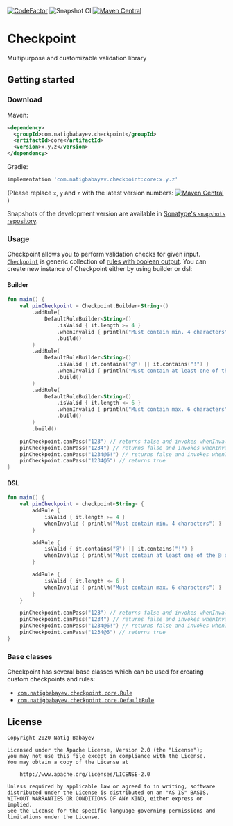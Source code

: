 [![CodeFactor](https://www.codefactor.io/repository/github/natiginfo/checkpoint/badge)](https://www.codefactor.io/repository/github/natiginfo/checkpoint)
![Snapshot CI](https://github.com/natiginfo/Checkpoint/workflows/Snapshot%20CI/badge.svg?branch=master)
[![Maven Central](https://maven-badges.herokuapp.com/maven-central/com.natigbabayev.checkpoint/core/badge.svg)](https://maven-badges.herokuapp.com/maven-central/com.natigbabayev.checkpoint/core)


# Checkpoint

Multipurpose and customizable validation library

## Getting started

### Download

Maven:
```xml
<dependency>
  <groupId>com.natigbabayev.checkpoint</groupId>
  <artifactId>core</artifactId>
  <version>x.y.z</version>
</dependency>
```

Gradle:
```groovy
implementation 'com.natigbabayev.checkpoint:core:x.y.z'
```

(Please replace `x`, `y` and `z` with the latest version numbers: [![Maven Central](https://maven-badges.herokuapp.com/maven-central/com.natigbabayev.checkpoint/core/badge.svg)](https://maven-badges.herokuapp.com/maven-central/com.natigbabayev.checkpoint/core)
)

Snapshots of the development version are available in [Sonatype's `snapshots` repository][snap].

### Usage

Checkpoint allows you to perform validation checks for given input. [`Checkpoint`][checkpoint] is generic collection of 
[rules with boolean output][default-rule]. You can create new instance of Checkpoint either by using builder or dsl:

#### Builder

```kotlin
fun main() {
    val pinCheckpoint = Checkpoint.Builder<String>()
        .addRule(
            DefaultRuleBuilder<String>()
                .isValid { it.length >= 4 }
                .whenInvalid { println("Must contain min. 4 characters") }
                .build()
        )
        .addRule(
            DefaultRuleBuilder<String>()
                .isValid { it.contains("@") || it.contains("!") }
                .whenInvalid { println("Must contain at least one of the @ or ! characters.") }
                .build()
        )
        .addRule(
            DefaultRuleBuilder<String>()
                .isValid { it.length <= 6 }
                .whenInvalid { println("Must contain max. 6 characters") }
                .build()
        )
        .build()

    pinCheckpoint.canPass("123") // returns false and invokes whenInvalid()
    pinCheckpoint.canPass("1234") // returns false and invokes whenInvalid()
    pinCheckpoint.canPass("1234@6!") // returns false and invokes whenInvalid()
    pinCheckpoint.canPass("1234@6") // returns true
}
```


#### DSL

```kotlin
fun main() {
    val pinCheckpoint = checkpoint<String> {
        addRule {
            isValid { it.length >= 4 }
            whenInvalid { println("Must contain min. 4 characters") }
        }

        addRule {
            isValid { it.contains("@") || it.contains("!") }
            whenInvalid { println("Must contain at least one of the @ or ! characters.") }
        }

        addRule {
            isValid { it.length <= 6 }
            whenInvalid { println("Must contain max. 6 characters") }
        }
    }

    pinCheckpoint.canPass("123") // returns false and invokes whenInvalid()
    pinCheckpoint.canPass("1234") // returns false and invokes whenInvalid()
    pinCheckpoint.canPass("1234@6!") // returns false and invokes whenInvalid()
    pinCheckpoint.canPass("1234@6") // returns true
}
```

### Base classes

Checkpoint has several base classes which can be used for creating custom checkpoints and rules:

  - [`com.natigbabayev.checkpoint.core.Rule`][rule]
  - [`com.natigbabayev.checkpoint.core.DefaultRule`][default-rule]

## License

```
Copyright 2020 Natig Babayev

Licensed under the Apache License, Version 2.0 (the "License");
you may not use this file except in compliance with the License.
You may obtain a copy of the License at

    http://www.apache.org/licenses/LICENSE-2.0

Unless required by applicable law or agreed to in writing, software
distributed under the License is distributed on an "AS IS" BASIS,
WITHOUT WARRANTIES OR CONDITIONS OF ANY KIND, either express or implied.
See the License for the specific language governing permissions and
limitations under the License.
```
[snap]: https://oss.sonatype.org/content/repositories/snapshots/
[rule]: https://www.natigbabayev.com/Checkpoint/javadoc/core/com.natigbabayev.checkpoint.core/-rule/index.html
[default-rule]: https://www.natigbabayev.com/Checkpoint/javadoc/core/com.natigbabayev.checkpoint.core/-default-rule/index.html
[checkpoint]: https://www.natigbabayev.com/Checkpoint/javadoc/core/com.natigbabayev.checkpoint.core/-checkpoint/index.html